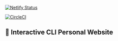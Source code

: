 [![Netlify Status](https://api.netlify.com/api/v1/badges/2ebf02f4-0042-4586-981a-d3ab88d5a262/deploy-status)](https://app.netlify.com/sites/wesleysequeira/deploys)

[![CircleCI](https://circleci.com/gh/wes1498/Interactive-CLI.svg?style=svg&circle-token=0d7f85206918fac74ac0f392133a4e27c938bb6c)](LINK)

## 🚀 Interactive CLI Personal Website
